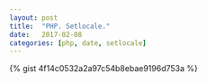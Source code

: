 ```yaml
---
layout: post
title:  "PHP. Setlocale."
date:   2017-02-08
categories: [php, date, setlocale]
---
```


{% gist 4f14c0532a2a97c54b8ebae9196d753a %}
